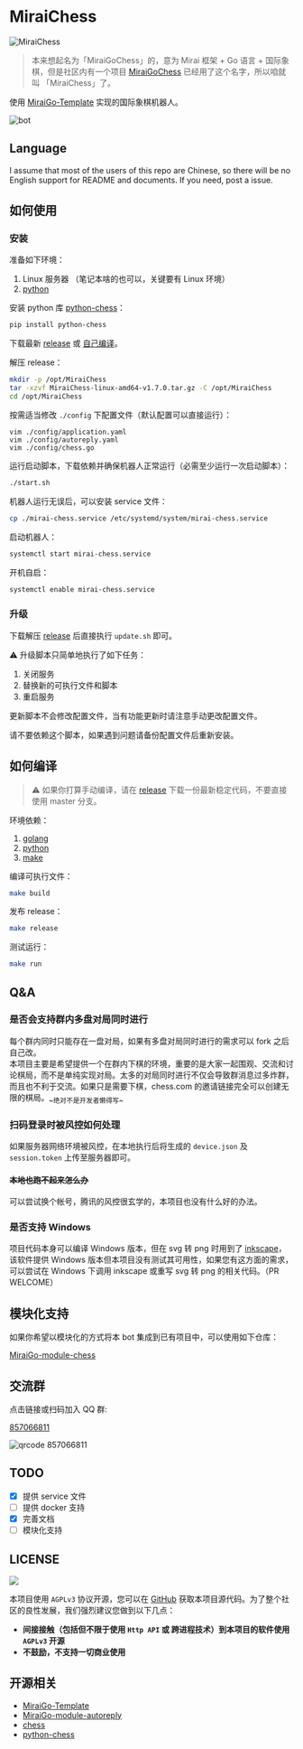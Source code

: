 # MiraiChess

![MiraiChess](https://socialify.git.ci/aimerneige/MiraiChess/image?description=1&font=Bitter&forks=1&issues=1&owner=1&pattern=Circuit%20Board&pulls=1&stargazers=1&theme=Light)

> 本来想起名为「MiraiGoChess」的，意为 Mirai 框架 + Go 语言 + 国际象棋，但是社区内有一个项目 [MiraiGoChess](https://github.com/Minxyzgo/MiraiGoChess) 已经用了这个名字，所以咱就叫 「MiraiChess」了。

使用 [MiraiGo-Template](https://github.com/Logiase/MiraiGo-Template) 实现的国际象棋机器人。

<img src="https://raw.githubusercontent.com/aimerneige/MiraiChess/master/img/bot.jpeg" alt="bot">

## Language

I assume that most of the users of this repo are Chinese, so there will be no English support for README and documents. If you need, post a issue.

## 如何使用

### 安装

准备如下环境：

1. Linux 服务器 （笔记本啥的也可以，关键要有 Linux 环境）
2. [python](https://www.python.org/downloads/)

安装 python 库 [python-chess](https://github.com/niklasf/python-chess)：

```bash
pip install python-chess
```

下载最新 [release](https://github.com/aimerneige/MiraiChess/releases) 或 [自己编译](https://github.com/aimerneige/MiraiChess#%E5%A6%82%E4%BD%95%E7%BC%96%E8%AF%91)。

解压 release：

```bash
mkdir -p /opt/MiraiChess
tar -xzvf MiraiChess-linux-amd64-v1.7.0.tar.gz -C /opt/MiraiChess
cd /opt/MiraiChess
```

按需适当修改 `./config` 下配置文件（默认配置可以直接运行）：

```
vim ./config/application.yaml
vim ./config/autoreply.yaml
vim ./config/chess.go
```

运行启动脚本，下载依赖并确保机器人正常运行（必需至少运行一次启动脚本）：

```bash
./start.sh
```

机器人运行无误后，可以安装 service 文件：

```bash
cp ./mirai-chess.service /etc/systemd/system/mirai-chess.service
```

启动机器人：

```bash
systemctl start mirai-chess.service
```

开机自启：

```bash
systemctl enable mirai-chess.service
```

### 升级

下载解压 [release](https://github.com/aimerneige/MiraiChess/releases) 后直接执行 `update.sh` 即可。

:warning: 升级脚本只简单地执行了如下任务：

1. 关闭服务
2. 替换新的可执行文件和脚本
3. 重启服务

更新脚本不会修改配置文件，当有功能更新时请注意手动更改配置文件。

请不要依赖这个脚本，如果遇到问题请备份配置文件后重新安装。

## 如何编译

> :warning: 如果你打算手动编译，请在 [release](https://github.com/aimerneige/MiraiChess/releases) 下载一份最新稳定代码，不要直接使用 master 分支。

环境依赖：

1. [golang](https://go.dev/dl/)
2. [python](https://www.python.org/downloads/)
3. [make](https://www.gnu.org/software/make/)

编译可执行文件：

```bash
make build
```

发布 release：

```bash
make release
```

测试运行：

```bash
make run
```

## Q&A

### 是否会支持群内多盘对局同时进行

每个群内同时只能存在一盘对局，如果有多盘对局同时进行的需求可以 fork 之后自己改。\
本项目主要是希望提供一个在群内下棋的环境，重要的是大家一起围观、交流和讨论棋局，而不是单纯实现对局。太多的对局同时进行不仅会导致群消息过多炸群，而且也不利于交流。如果只是需要下棋，chess.com 的邀请链接完全可以创建无限的棋局。<sub>~绝对不是开发者懒得写~</sub>

### 扫码登录时被风控如何处理

如果服务器网络环境被风控，在本地执行后将生成的 `device.json` 及 `session.token` 上传至服务器即可。

#### ~~本地也跑不起来怎么办~~

可以尝试换个帐号，腾讯的风控很玄学的，本项目也没有什么好的办法。

### 是否支持 Windows

项目代码本身可以编译 Windows 版本，但在 svg 转 png 时用到了 [inkscape](https://inkscape.org/)，该软件提供 Windows 版本但本项目没有测试其可用性，如果您有这方面的需求，可以尝试在 Windows 下调用 inkscape 或重写 svg 转 png 的相关代码。（PR WELCOME）

## 模块化支持

如果你希望以模块化的方式将本 bot 集成到已有项目中，可以使用如下仓库：

[MiraiGo-module-chess](https://github.com/yukichan-bot-module/MiraiGo-module-chess)

## 交流群

点击链接或扫码加入 QQ 群:

[857066811](https://qm.qq.com/cgi-bin/qm/qr?k=rMtw1SlmoFOp08i5Zw5bM361ljIyzVA-&authKey=9OUzro5oH5CnnFaAbIMwa60987+8ZMwu5GvUAlFUzDIQKVL91z9zUhWp6m1Kayf8&noverify=0)

![qrcode 857066811](img/qr-code.png)

## TODO

- [x] 提供 service 文件
- [ ] 提供 docker 支持
- [x] 完善文档
- [ ] 模块化支持

## LICENSE

<a href="https://www.gnu.org/licenses/agpl-3.0.en.html">
<img src="https://www.gnu.org/graphics/agplv3-155x51.png">
</a>

本项目使用 `AGPLv3` 协议开源，您可以在 [GitHub](https://github.com/aimerneige/MiraiChess) 获取本项目源代码。为了整个社区的良性发展，我们强烈建议您做到以下几点：

- **间接接触（包括但不限于使用 `Http API` 或 跨进程技术）到本项目的软件使用 `AGPLv3` 开源**
- **不鼓励，不支持一切商业使用**

## 开源相关

- [MiraiGo-Template](https://github.com/Logiase/MiraiGo-Template)
- [MiraiGo-module-autoreply](https://github.com/Logiase/MiraiGo-module-autoreply)
- [chess](https://github.com/notnil/chess)
- [python-chess](https://github.com/niklasf/python-chess)

